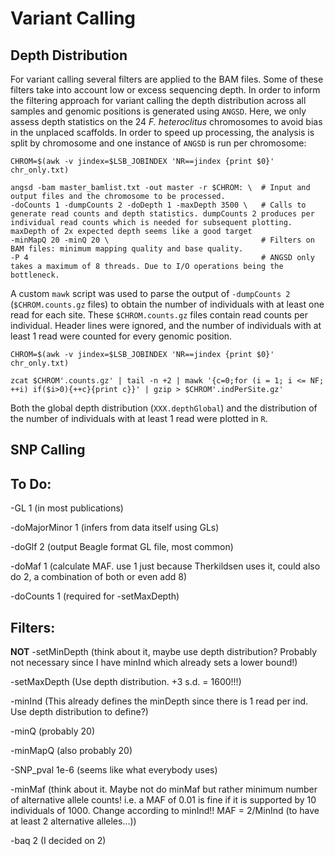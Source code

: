 # Variant Calling

## Depth Distribution

For variant calling several filters are applied to the BAM files. Some of these filters take into account low or excess sequencing depth.
In order to inform the filtering approach for variant calling the depth distribution across all samples and genomic positions is generated using `ANGSD`.
Here, we only assess depth statistics on the 24 *F. heteroclitus* chromosomes to avoid bias in the unplaced scaffolds.
In order to speed up processing, the analysis is split by chromosome and one instance of `ANGSD` is run per chromosome:
```
CHROM=$(awk -v jindex=$LSB_JOBINDEX 'NR==jindex {print $0}' chr_only.txt)

angsd -bam master_bamlist.txt -out master -r $CHROM: \  # Input and output files and the chromosome to be processed.
-doCounts 1 -dumpCounts 2 -doDepth 1 -maxDepth 3500 \   # Calls to generate read counts and depth statistics. dumpCounts 2 produces per individual read counts which is needed for subsequent plotting. maxDepth of 2x expected depth seems like a good target
-minMapQ 20 -minQ 20 \                                  # Filters on BAM files: minimum mapping quality and base quality.
-P 4                                                    # ANGSD only takes a maximum of 8 threads. Due to I/O operations being the bottleneck.
```
A custom `mawk` script was used to parse the output of `-dumpCounts 2` (`$CHROM.counts.gz` files) to obtain the number of individuals with at least one read for each site. These `$CHROM.counts.gz` files contain read counts per individual. Header lines were ignored, and the number of individuals with at least 1 read were counted for every genomic position.
```
CHROM=$(awk -v jindex=$LSB_JOBINDEX 'NR==jindex {print $0}' chr_only.txt)

zcat $CHROM'.counts.gz' | tail -n +2 | mawk '{c=0;for (i = 1; i <= NF; ++i) if($i>0){++c}{print c}}' | gzip > $CHROM'.indPerSite.gz'
```
Both the global depth distribution (`XXX.depthGlobal`) and the distribution of the number of individuals with at least 1 read were plotted in `R`.

## SNP Calling






## To Do:

-GL 1 (in most publications)

-doMajorMinor 1 (infers from data itself using GLs)

-doGlf 2 (output Beagle format GL file, most common)

-doMaf 1 (calculate MAF. use 1 just because Therkildsen uses it, could also do 2, a combination of both or even add 8)

-doCounts 1 (required for -setMaxDepth)

## Filters:

**NOT** -setMinDepth (think about it, maybe use depth distribution? Probably not necessary since I have minInd which already sets a lower bound!)

-setMaxDepth (Use depth distribution. +3 s.d. = 1600!!!)

-minInd (This already defines the minDepth since there is 1 read per ind. Use depth distribution to define?)

-minQ (probably 20)

-minMapQ (also probably 20)

-SNP_pval 1e-6 (seems like what everybody uses)

-minMaf (think about it. Maybe not do minMaf but rather minimum number of alternative allele counts! i.e. a MAF of 0.01 is fine if it is supported by 10 individuals of 1000. Change according to minInd!! MAF = 2/MinInd (to have at least 2 alternative alleles...))

-baq 2 (I decided on 2)
